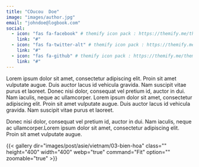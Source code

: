 ```yaml
---
title: "COucou  Doe"
image: "images/author.jpg"
email: "johndoe@logbook.com"
social:
  - icon: "fas fa-facebook" # themify icon pack : https://themify.me/themify-icons
    link: "#"
  - icon: "fas fa-twitter-alt" # themify icon pack : https://themify.me/themify-icons
    link: "#"
  - icon: "fas fa-github" # themify icon pack : https://themify.me/themify-icons
    link: "#"
---
```


Lorem ipsum dolor sit amet, consectetur adipiscing elit. Proin sit amet vulputate augue. Duis auctor lacus id vehicula gravida. Nam suscipit vitae purus et laoreet. Donec nisi dolor, consequat vel pretium id, auctor in dui. Nam iaculis, neque ac ullamcorper. Lorem ipsum dolor sit amet, consectetur adipiscing elit. Proin sit amet vulputate augue. Duis auctor lacus id vehicula gravida. Nam suscipit vitae purus et laoreet.

Donec nisi dolor, consequat vel pretium id, auctor in dui. Nam iaculis, neque ac ullamcorper.Lorem ipsum dolor sit amet, consectetur adipiscing elit. Proin sit amet vulputate augue.


{{< gallery dir="images/post/asie/vietnam/03-bien-hoa" class="" height="400" width="400" webp="true" command="Fit" option="" zoomable="true" >}}
